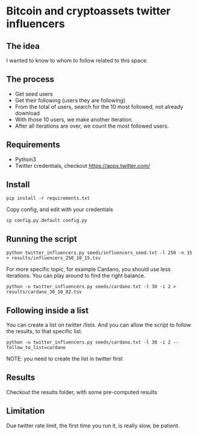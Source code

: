 # Bitcoin and cryptoassets twitter influencers


## The idea

I wanted to know to whom to follow related to this space.

## The process

 - Get seed users
 - Get their following (users they are following)
 - From the total of users, search for the 10 most followed, not already download
 - With those 10 users, we make another iteration.
 - After all iterations are over, we count the most followed users.


## Requirements

 - Python3
 - Twitter credentials, checkout https://apps.twitter.com/

## Install

```
pip install -r requirements.txt
```

Copy config, and edit with your credentials

```
cp config.py.default config.py
```


## Running the script

```
python twitter_influencers.py seeds/influencers_seed.txt -l 250 -n 15 > results/influencers_250_10_15.tsv
```

For more specific topic, for example Cardano, you should use less iterations. You can play around to find the right balance.

```
python -u twitter_influencers.py seeds/cardano.txt -l 30 -i 2 > results/cardano_30_10_02.tsv
```

## Following inside a list

You can create a list on twitter /lists. And you can allow the script to follow the results, to that specific list.

```
python -u twitter_influencers.py seeds/cardano.txt -l 30 -i 2 --follow_to_list=cardano
```

NOTE: you need to create the list in twitter first


## Results

Checkout the results folder, with some pre-computed results

## Limitation

Due twitter rate limit, the first time you run it, is really slow, be patient.
